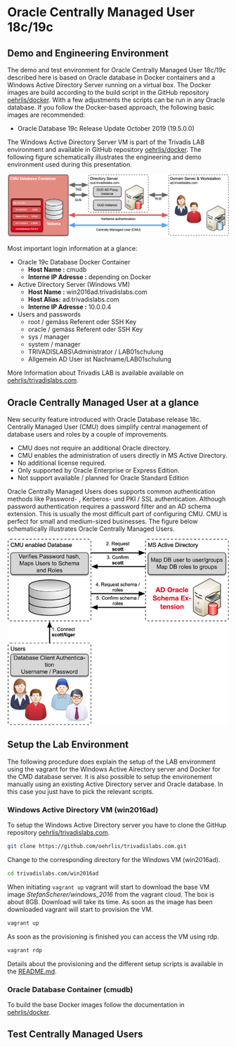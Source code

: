 # Oracle Centrally Managed User 18c/19c

## Demo and Engineering Environment

The demo and test environment for Oracle Centrally Managed User 18c/19c described here is based on Oracle database in Docker containers and a Windows Active Directory Server running on a virtual box. The Docker images are build according to the build script in the GitHub repository [oehrlis/docker](https://github.com/oehrlis/docker). With a few adjustments the scripts can be run in any Oracle database. If you follow the Docker-based approach, the following basic images are recommended:

- Oracle Database 19c Release Update October 2019 (19.5.0.0)

The Windows Active Directory Server VM is part of the Trivadis LAB environment and available in GitHub repository [oehrlis/docker](https://github.com/oehrlis/docker). The following figure schematically illustrates the engineering and demo environment used during this presentation.

![Lab Environment for Oracle Centrally Managed Users](LabEnvironmentDocker.png)

Most important login information at a glance:

- Oracle 19c Database Docker Container
  - **Host Name :** cmudb
  - **Interne IP Adresse :** depending on Docker
- Active Directory Server (Windows VM)
  - **Host Name :** win2016ad.trivadislabs.com
  - **Host Alias:** ad.trivadislabs.com
  - **Interne IP Adresse :** 10.0.0.4
- Users and passwords
  - root / gemäss Referent oder SSH Key
  - oracle / gemäss Referent oder SSH Key
  - sys / manager
  - system / manager
  - TRIVADISLABS\\Administrator / LAB01schulung
  - Allgemein AD User ist Nachname/LAB01schulung

More Information about Trivadis LAB is available available on [oehrlis/trivadislabs.com]([www.oradba.ch](https://github.com/oehrlis/trivadislabs.com)).

## Oracle Centrally Managed User at a glance

New security feature introduced with Oracle Database release 18c. Centrally Managed User (CMU) does simplify central management of database users and roles by a couple of improvements.

- CMU does not require an additional Oracle directory.
- CMU enables the administration of users directly in MS Active Directory.
- No additional license required.
- Only supported by Oracle Enterprise or Express Edition.
- Not support available / planned for Oracle Standard Edition

Oracle Centrally Managed Users does supports common authentication methods like Password- , Kerberos- und PKI / SSL authentication. Although password authentication requires a password filter and an AD schema extension. This is usually the most difficult part of configuring CMU. CMU is perfect for small and medium-sized businesses. The figure below schematically illustrates Oracle Centrally Managed Users.

![Oracle Centrally Managed Users](CMU_AD.png)

## Setup the Lab Environment

The following procedure does explain the setup of the LAB environment using the vagrant for the Windows Active Airectory server and Docker for the CMD database server. It is also possible to setup the environement manually using an existing Active Directory server and Oracle database. In this case you just have to pick the relevant scripts.

### Windows Active Directory VM (win2016ad)

To setup the Windows Active Directory server you have to clone the GitHup repository [oehrlis/trivadislabs.com]([www.oradba.ch](https://github.com/oehrlis/trivadislabs.com)).

```bash
git clone https://github.com/oehrlis/trivadislabs.com.git
```

Change to the corresponding directory for the Windows VM (win2016ad).

```bash
cd trivadislabs.com/win2016ad
```

When initiating `vagrant up` vagrant will start to download the base VM image *StefanScherer/windows_2016* from the vagrant cloud. The box is about 8GB. Download will take its time. As soon as the image has been downloaded vagrant will start to provision the VM.

```bash
vagrant up
```

As soon as the provisioning is finished you can access the VM using rdp.

```bash
vagrant rdp
```

Details about the provisioning and the different setup scripts is available in the [README.md]([www.oradba.ch](https://github.com/oehrlis/trivadislabs.com/README.md)).

### Oracle Database Container (cmudb)

To build the base Docker images follow the documentation in [oehrlis/docker](https://github.com/oehrlis/docker/tree/master/OracleDatabase). 

## Test Centrally Managed Users

